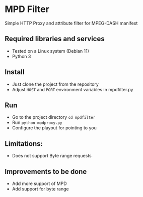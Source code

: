 # MPD Filter

Simple HTTP Proxy and attribute filter for MPEG-DASH manifest

## Required libraries and services
- Tested on a Linux system (Debian 11)
- Python 3

## Install
- Just clone the project from the repository
- Adjust `HOST` and `PORT` environment variables in mpdfilter.py

## Run 
- Go to the project directory `cd mpdfilter`
- Run `python mpdproxy.py` 
- Configure the playout for pointing to you

## Limitations:
- Does not support Byte range requests

## Improvements to be done
- Add more support of MPD
- Add support for byte range

